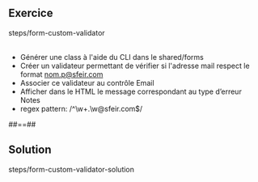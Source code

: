 <!-- .slide: class="sfeir-bg-pink exercice" -->
## Exercice
<span class="center bold">steps/form-custom-validator</span>
<br><br>
- Générer une class à l'aide du CLI dans le shared/forms
- Créer un validateur permettant de vérifier si l'adresse mail respect le format nom.p@sfeir.com
- Associer ce validateur au contrôle Email
- Afficher dans le HTML le message correspondant au type d’erreur
Notes
- regex pattern: /^\w+\.\w@sfeir\.com$/

##==##

<!-- .slide: class="sfeir-bg-blue exercice" -->
## Solution
<span class="full-center bold">steps/form-custom-validator-solution</span>
